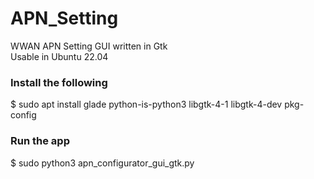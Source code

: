 # APN_Setting
WWAN APN Setting GUI written in Gtk\
Usable in Ubuntu 22.04

### Install the following
$ sudo apt install glade python-is-python3 libgtk-4-1 libgtk-4-dev pkg-config

### Run the app
$ sudo python3 apn_configurator_gui_gtk.py
